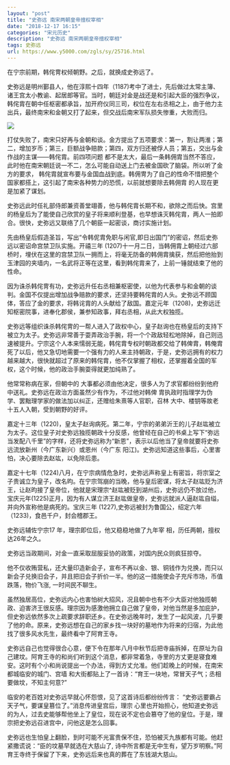```yaml
---
layout: "post"
title: "史弥远 南宋两朝皇帝擅权宰相"
date: "2018-12-17 16:15"
categories: "宋元历史"
description: "史弥远 南宋两朝皇帝擅权宰相"
tags: 史弥远
url: https://www.y5000.com/zgls/sy/25716.html
---
```






在宁宗前期，韩侘冑权倾朝野。之后，就换成史弥远了。

史弥远是明州鄞县人，他在淳熙十四年（1187)考中了进士，先后做过太常主簿、诸王宫太小教谕、起居郎等官。当时，朝廷对金是战还是和引起大臣的强烈争议，韩侘胄在朝中任枢密都承旨，加开府仪同三司，权位在左右丞相之上，由于他力主出兵，最终南宋和金朝又打了起来，但交战后南宋军队损失惨重，大败而归。

![](https://img.y5000.com/uploads/allimg/170922/8-1F922134400O1.jpg)

打仗失败了，南宋只好再与金朝和谈。金方提出了五项要求：第一，割让两淮；第二，增加岁币；第三，巨额战争赔款；第四，双方归还被俘人员；第五，交出与金作战的主谋——韩侘胄。前四项问题
都不是太大，最后一条韩佣胄当然不答应，此时他在南宋朝廷说一不二，怎么可能自动送上门去被金国砍了脑袋。所以听了金方的要求，
韩侘胄就宣布要与金国血战到底。韩佣冑为了自己的性命不惜把整个国家都搭上，这引起了南宋各种势力的恐慌，以前就想要除去韩佣胄 的人现在更是加紧了谋划。

史弥远此时任礼部侍郎兼资善堂翊善，他与韩侘胄长期不和，欲除之而后快。宫里的杨皇后为了能使自己欣赏的皇子将来顺利登基，也早想诛灭韩侘胄，两人一拍即合。很快，史弥远又联络了几个朝臣一起密谈，商讨实施计划。

先由杨皇后假造圣旨，写出“令韩伲胄免职与闲官,即日出国门”的密诏，然后史弥远以密诏命宫禁卫队实施。开禧三年
(1207)十一月二日，当韩佣胄上朝经过六部桥时，埋伏在这里的宫禁卫队一拥而上，将毫无防备的韩佣胄擒获，然后把他抬到玉津园的夹墙内，一名武将正等在这里，看到韩侘胄来了，上前一锤就结束了他的性命。

因为诛杀韩侘冑有功，史弥远升任右丞相兼枢密使，以他为代表参与和金朝的谈判。金国不仅提出增加战争赔款的要求，还坚持要韩侘胄的人头。史弥远不顾国体，答应了金的要求，将韩诧胄的人头献给了敌国。嘉定元年（1208)，史弥远迁知枢密院事，进奉化郡侯，兼参知政事，拜右丞相，从此大权独揽。

史弥远等组织诛杀韩侘冑的一帮人进入了政权中心，皇子赵询也在杨皇后的支持下被立为太子。史弥远非常善于耍弄政治手腕，将一个个政敌轻松地除掉，自己则迅速被提升。宁宗这个人本来懦弱无能，韩侘胄专权时朝政都交给了韩俾胄，韩俺胄死了以后，他又急切地需要一个强有力的人来主持朝政，于是，史弥远拥有的权力越来越大，很快就超过了原来的韩侘胄，他不仅掌握了相权，还掌握着全国的军权，这个时候，他的政治手腕耍得就更加纯熟了。

他常常称病在家，但朝中的 大事都必须由他决定，很多人为了求官都纷纷到他府中送礼。史弥远在政治方面虽然少有作为，不过他对韩俾
胄执政时指理学为伪学、罢黜理学家的做法加以纠正，还赠给朱熹等人官职，召林 大中、楼钥等故老十五人入朝，受到朝野的好评。

嘉定十三年（1220)，皇太子赵询病死。第二年，宁宗的弟弟沂王的儿子赵竑被立为太子。这位皇子对史弥远独揽朝政十分反感，他曾经在自己的书桌上写下“弥远当发配八千里”的字样，还将史弥远称为“新恩”，表示以后他当了皇帝就要将史弥远流放新州（今广东新兴）或恩州（今广东
阳江)。史弥远知道这些事后，心里害怕，决心要除去赵竑，以免除后患。

嘉定十七年（1224)八月，在宁宗病情危急时，史弥远声称皇上有密旨，将宗室之子贵诚立为皇子，改名昀。在宁宗驾崩的当晚，他与皇后密谋，将太子赵竑贬为济王，让赵昀接了皇帝位，他就是宋理宗^赵竑被贬到湖州后，史弥远仍不放过他，宝庆元年(1225)正月，因为有人谋立济王赵竑做皇帝，史弥远就派人逼赵竑自缢，并向外宣称他是病死的。宝庆三年
(1227),史弥远被封为鲁国公，绍定六年（1233)，食邑千户，封会稽郡王。

史弥远辅佐宁宗17 年，理宗即位后，他又稳稳地做了九年宰 相，历任两朝，擅权达26年之久。

史弥远当政期间，对金一直采取屈服妥协的政策，对国内民众则疯狂掠夺。

他不仅收贿营私，还大量印造新会子，宣布不再以金、银、铜钱作为兑换，而只以新会子兑换旧会子，并且把旧会子折价一半。他的这一措施使会子充斥市场，币值跌落，物价飞涨,
一时间民不聊生。

虽然独居高位，史弥远内心也害怕树大招风，况且朝中也有不少大臣对他独揽朝政、迫害济王很反感。理宗因为感激他拥立自己做了皇帝，对他当然是多加庇护，但史弥远依然多次上疏要求辞职还乡。在史弥远晚年时，发生了一起风波，几乎要了他的命。原来，史弥远想在自己的家乡找一块好的墓地作为将来的归宿，为此他找了很多风水先生，最终看中了阿育王寺。

史弥远自己也觉得很合心意，便下令在那年八月中秋节后把寺庙拆掉，在原址为自己建坟。阿育王寺的和尚们听到这个消息，都非常着急，寺里的方丈更是寝食难安。这时有个小和尚说提出一个办法，得到方丈允准。他们趁晚上的时候，在南宋都城临安的城门、宫墙
和大街都贴上了一首诗：“育王一块地，常冒天子气；丞相要做坟，不知主何意?”

临安的老百姓对史弥远早就心怀怨恨，见了这首诗后都纷纷传言： “史弥远要霸占天子气，要谋皇篡位了。”消息传进皇宫后，理宗
心里也开始担心，他知道史弥远的为人，过去史能够帮他坐上了皇位，现在说不定也会篡夺了他的皇位。于是，理宗把史弥远召进宫中，问他这是怎么回事。

史弥远也生怕皇上翻脸，到时可能不光富贵保不住，恐怕被灭九族都有可能。他赶紧撒谎说：“臣的坟墓早就选在大慈山了,
诗中所言都是无中生有，望万岁明察。”阿育王寺终于保留了下来，史弥远后来也真的葬在了东钱湖大慈山。
